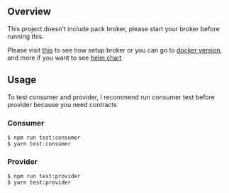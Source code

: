 ## Overview

This project doesn't include pack broker, please start your broker before running this.

Please visit [this](https://github.com/pact-foundation/pact_broker#usage) to see how setup broker or you can go to [docker version](https://github.com/pact-foundation/pact-broker-docker), and more if you want to see [helm chart](https://github.com/qamatic/helm-charts/tree/master/qamatic/pact-broker) 

## Usage
To test consumer and provider, I recommend run consumer test before provider because you need contracts
### Consumer
```
$ npm run test:consumer
$ yarn test:consumer
```
### Provider
```
$ npm run test:provider
$ yarn test:provider
```